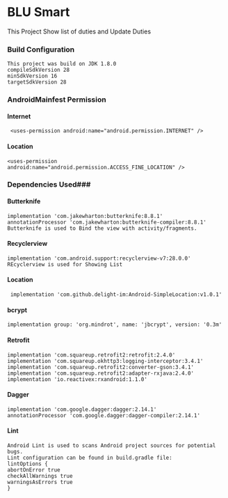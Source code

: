 # BLU Smart #
This Project Show list of duties  and Update Duties 

### Build Configuration ###
	This project was build on JDK 1.8.0
    compileSdkVersion 28
    minSdkVersion 16
    targetSdkVersion 28
	

### AndroidMainfest Permission 
	
#### Internet ####
     
	 <uses-permission android:name="android.permission.INTERNET" />
	
#### Location ####
   
  	<uses-permission android:name="android.permission.ACCESS_FINE_LOCATION" />



### Dependencies Used###

#### Butterknife ####

    implementation 'com.jakewharton:butterknife:8.8.1'
    annotationProcessor 'com.jakewharton:butterknife-compiler:8.8.1'
	Butterknife is used to Bind the view with activity/fragments.
	

#### Recyclerview ####

    implementation 'com.android.support:recyclerview-v7:28.0.0'
	REcyclerview is used for Showing List 
	
	
#### Location ####

	 implementation 'com.github.delight-im:Android-SimpleLocation:v1.0.1'
 
#### bcrypt ####

    implementation group: 'org.mindrot', name: 'jbcrypt', version: '0.3m'


#### Retrofit ####
    implementation 'com.squareup.retrofit2:retrofit:2.4.0'
    implementation 'com.squareup.okhttp3:logging-interceptor:3.4.1'
    implementation 'com.squareup.retrofit2:converter-gson:3.4.1'
    implementation 'com.squareup.retrofit2:adapter-rxjava:2.4.0'
    implementation 'io.reactivex:rxandroid:1.1.0'



#### Dagger ####
    implementation 'com.google.dagger:dagger:2.14.1'
    annotationProcessor 'com.google.dagger:dagger-compiler:2.14.1'


#### Lint 
		
	Android Lint is used to scans Android project sources for potential bugs. 
	Lint configuration can be found in build.gradle file:
	lintOptions {
    abortOnError true
    checkAllWarnings true
    warningsAsErrors true
	}

